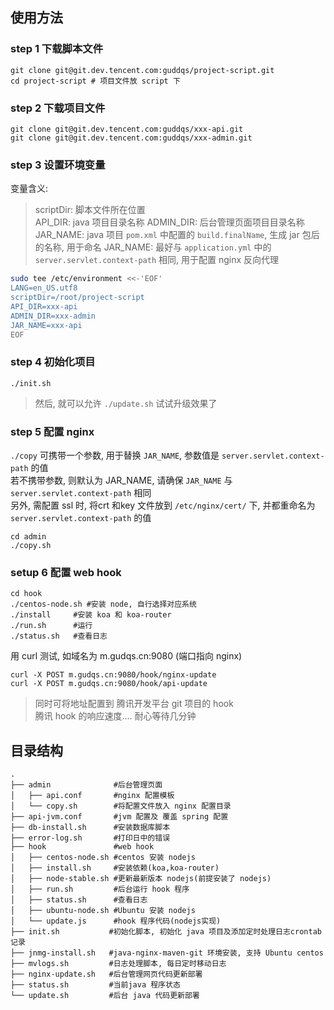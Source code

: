 ## 使用方法

### step 1 下载脚本文件
```
git clone git@git.dev.tencent.com:guddqs/project-script.git
cd project-script # 项目文件放 script 下
```

### step 2 下载项目文件
```
git clone git@git.dev.tencent.com:guddqs/xxx-api.git
git clone git@git.dev.tencent.com:guddqs/xxx-admin.git
```

### step 3 设置环境变量
变量含义:  
> scriptDir: 脚本文件所在位置  
API_DIR: java 项目目录名称
ADMIN_DIR: 后台管理页面项目目录名称
JAR_NAME: java 项目 `pom.xml` 中配置的 `build.finalName`, 生成 jar 包后的名称, 用于命名
JAR_NAME: 最好与 `application.yml` 中的 `server.servlet.context-path` 相同, 用于配置 nginx 反向代理

```bash
sudo tee /etc/environment <<-'EOF'
LANG=en_US.utf8
scriptDir=/root/project-script
API_DIR=xxx-api
ADMIN_DIR=xxx-admin
JAR_NAME=xxx-api
EOF
```

### step 4 初始化项目
```
./init.sh
```
> 然后, 就可以允许 `./update.sh` 试试升级效果了

### step 5 配置 nginx
`./copy` 可携带一个参数, 用于替换 `JAR_NAME`, 参数值是 `server.servlet.context-path` 的值   
若不携带参数, 则默认为 JAR_NAME, 请确保 `JAR_NAME` 与  `server.servlet.context-path` 相同  
另外, 需配置 ssl 时, 将crt 和key 文件放到  `/etc/nginx/cert/` 下, 并都重命名为 `server.servlet.context-path` 的值
```
cd admin
./copy.sh
``` 

### setup 6 配置 web hook
```
cd hook
./centos-node.sh #安装 node, 自行选择对应系统
./install     #安装 koa 和 koa-router
./run.sh      #运行
./status.sh   #查看日志
``` 

用 curl 测试, 如域名为 m.gudqs.cn:9080 (端口指向 nginx)
```
curl -X POST m.gudqs.cn:9080/hook/nginx-update
curl -X POST m.gudqs.cn:9080/hook/api-update
```

> 同时可将地址配置到 腾讯开发平台 git 项目的 hook   
腾讯 hook 的响应速度.... 耐心等待几分钟


## 目录结构
```
.
├── admin              #后台管理页面
│   ├── api.conf       #nginx 配置模板
│   └── copy.sh        #将配置文件放入 nginx 配置目录
├── api-jvm.conf       #jvm 配置及 覆盖 spring 配置
├── db-install.sh      #安装数据库脚本
├── error-log.sh       #打印日中的错误
├── hook               #web hook
│   ├── centos-node.sh #centos 安装 nodejs
│   ├── install.sh     #安装依赖(koa,koa-router)
│   ├── node-stable.sh #更新最新版本 nodejs(前提安装了 nodejs)
│   ├── run.sh         #后台运行 hook 程序
│   ├── status.sh      #查看日志
│   ├── ubuntu-node.sh #Ubuntu 安装 nodejs
│   └── update.js      #hook 程序代码(nodejs实现)
├── init.sh           #初始化脚本, 初始化 java 项目及添加定时处理日志crontab记录
├── jnmg-install.sh   #java-nginx-maven-git 环境安装, 支持 Ubuntu centos
├── mvlogs.sh         #日志处理脚本, 每日定时移动日志
├── nginx-update.sh   #后台管理网页代码更新部署
├── status.sh         #当前java 程序状态
└── update.sh         #后台 java 代码更新部署

```















